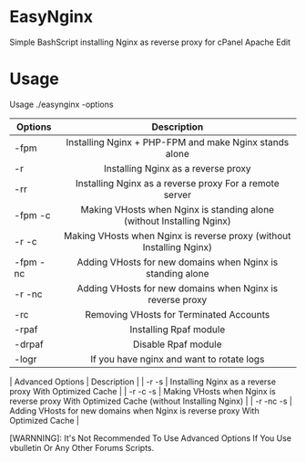# EasyNginx 

Simple BashScript installing Nginx as reverse proxy for cPanel Apache Edit

# Usage 

Usage  ./easynginx -options


 |Options     |         Description|
 | ------------- |:-------------:|
 | -fpm | Installing Nginx + PHP-FPM and make Nginx stands alone | 
 | -r | Installing Nginx as a reverse proxy | 
 | -rr  | Installing Nginx as a reverse proxy For a remote server
  | -fpm -c  | Making VHosts when Nginx is standing alone (without Installing Nginx)  | 
 |  -r -c   | Making VHosts when Nginx is reverse proxy  (without Installing Nginx) | 
 |  -fpm -nc | Adding VHosts for new domains when Nginx is standing alone | 
 |  -r -nc |                Adding VHosts for new domains when Nginx is reverse proxy | 
  | -rc   |                 Removing VHosts for Terminated Accounts | 
  | -rpaf       |           Installing Rpaf module | 
 |  -drpaf   |              Disable Rpaf module | 
 |  -logr |                 If you have nginx and want to rotate logs | 

 |  Advanced Options   |    Description  | 
 |  -r -s  |                Installing Nginx as a reverse proxy With Optimized Cache | 
  | -r -c -s   |            Making VHosts when Nginx is reverse proxy With Optimized Cache (without Installing Nginx) | 
 |  -r -nc -s        |      Adding VHosts for new domains when Nginx is reverse proxy With Optimized Cache | 

[WARNNING]: It's Not Recommended To Use Advanced Options If You Use vbulletin Or Any Other Forums Scripts.
